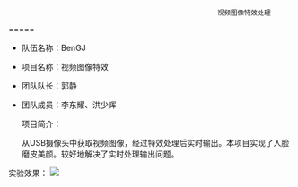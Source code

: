                                                         视频图像特效处理
=====
 * 队伍名称：BenGJ<br>

 * 项目名称：视频图像特效<br>

 * 团队队长：郭静<br>

 * 团队成员：李东耀、洪少辉<br>

	项目简介：<br>
      
      从USB摄像头中获取视频图像，经过特效处理后实时输出。本项目实现了人脸磨皮美颜。较好地解决了实时处理输出问题。
      
  
实验效果：
     ![](https://github.com/BenGJ/xmu-2016-BenGJ/raw/master/1.png)
      
